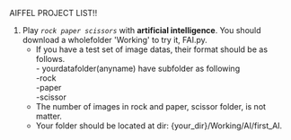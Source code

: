 AIFFEL PROJECT LIST!!

 1. Play _```rock paper scissors```_ with **artificial intelligence**. You should download a wholefolder 'Working' to try it, FAI.py.    
	 + If you have a test set of image datas, their format should be as follows.   
  	  \- yourdatafolder(anyname) have subfolder as following  
		-rock  
		-paper   
		-scissor    
	 + The number of images in rock and paper, scissor folder, is not matter.
	 + Your folder should be located at dir: {your\_dir}/Working/AI/first\_AI.
